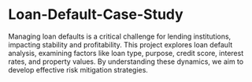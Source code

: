 # Loan-Default-Case-Study
Managing loan defaults is a critical challenge for lending institutions, impacting stability and profitability. This project explores loan default analysis, examining factors like loan type, purpose, credit score, interest rates, and property values. By understanding these dynamics, we aim to develop effective risk mitigation strategies.
